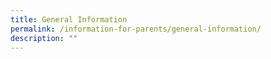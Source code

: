 ```yaml
---
title: General Information
permalink: /information-for-parents/general-information/
description: ""
---
```

